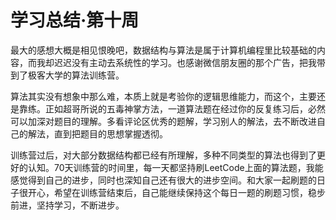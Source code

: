 # 学习总结·第十周

​		最大的感想大概是相见恨晚吧，数据结构与算法是属于计算机编程里比较基础的内容，而我却迟迟没有主动去系统性的学习。也感谢微信朋友圈的那个广告，把我带到了极客大学的算法训练营。

​		算法其实没有想象中那么难，本质上就是考验你的逻辑思维能力，而这个，主要还是靠练。正如超哥所说的五毒神掌方法，一道算法题在经过你的反复练习后，必然可以加深对题目的理解。多看评论区优秀的题解，学习别人的解法，去不断改进自己的解法，直到把题目的思想掌握透彻。

​		训练营过后，对大部分数据结构都已经有所理解，多种不同类型的算法也得到了更好的认知。70天训练营的时间里，每一天都坚持刷LeetCode上面的算法题，我能感觉得到自己的进步，同时也深知自己还有很大的进步空间。和大家一起刷题的日子很开心，希望在训练营结束后，自己能继续保持这个每日一题的刷题习惯，稳步前进，坚持学习，不断进步。